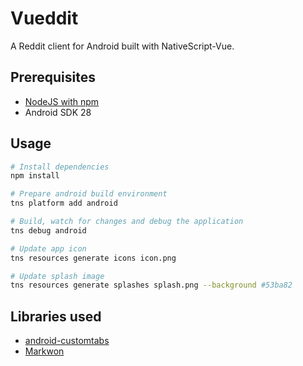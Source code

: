 # Vueddit

A Reddit client for Android built with NativeScript-Vue.

## Prerequisites

* [NodeJS with npm](https://nodejs.org/en/download/current/)
* Android SDK 28

## Usage

``` bash
# Install dependencies
npm install

# Prepare android build environment
tns platform add android

# Build, watch for changes and debug the application
tns debug android

# Update app icon
tns resources generate icons icon.png

# Update splash image
tns resources generate splashes splash.png --background #53ba82
```

## Libraries used

* [android-customtabs](https://github.com/saschpe/android-customtabs)
* [Markwon](https://github.com/noties/Markwon)
